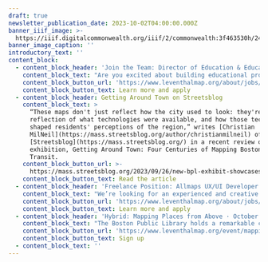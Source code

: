 ```yaml
---
draft: true
newsletter_publication_date: 2023-10-02T04:00:00.000Z
banner_iiif_image: >-
  https://iiif.digitalcommonwealth.org/iiif/2/commonwealth:3f463530h/244,1465,10200,4824/2000,/0/default.jpg
banner_image_caption: ''
introductory_text: ''
content_block:
  - content_block_header: 'Join the Team: Director of Education & Educational Programs '
    content_block_text: "Are you excited about building educational programs and resources on topics related to maps, geography, and history? We’re looking to hire for the position of\_Director of Education & Educational Programs. The Director of Education & Educational Programs plays the key role in designing, implementing, and advancing the Center’s portfolio of educational activities, and in developing resources and partnerships that support these activities. The new Director will be responsible for coordinating educational work across multiple audience groups, including K-12 teachers and students, university-level partnerships, and adult educational programs. For full consideration, apply by Monday, October 23, 2023 at 12:00 pm ET.\n"
    content_block_button_url: 'https://www.leventhalmap.org/about/jobs/director-of-education/'
    content_block_button_text: Learn more and apply
  - content_block_header: Getting Around Town on Streetsblog
    content_block_text: >
      “These maps don't just reflect how the city used to look: they're also a
      reflection of what technologies were available, and how those technologies
      shaped residents' perceptions of the region,” writes [Christian
      MilNeil](https://mass.streetsblog.org/author/christianmilneil) of
      [Streetsblog](https://mass.streetsblog.org/) in a recent review of our new
      exhibition, Getting Around Town: Four Centuries of Mapping Boston in
      Transit.
    content_block_button_url: >-
      https://mass.streetsblog.org/2023/09/26/new-bpl-exhibit-showcases-a-history-of-boston-through-its-transit-maps
    content_block_button_text: Read the article
  - content_block_header: 'Freelance Position: Allmaps UX/UI Developer'
    content_block_text: "We’re looking for an experienced and creative UX/UI developer\_who can both design and implement user interfaces\_to help us refine existing features in the [Allmaps platform](https://allmaps.org/), incorporate design feedback from user testing, and ultimately design and implement new user interfaces within the Allmaps ecosystem. You’ll design and create user interfaces that are simple and fun to use, both on desktop computers and smartphones and you’ll work on a design system and reusable components that will be used throughout the Allmaps project. Accepting applications now through Wednesday, October 18 at 12:00 pm ET.\n"
    content_block_button_url: 'https://www.leventhalmap.org/about/jobs/allmaps-ux-ui-developer/'
    content_block_button_text: Learn more and apply
  - content_block_header: 'Hybrid: Mapping Places from Above · October 5, 6:00 pm ET'
    content_block_text: "The Boston Public Library holds a remarkable collection of approximately 500 bird’s-eye view maps from the late-nineteenth and early-twentieth centuries. How were these maps produced? How accurate are they? What sorts of historical information can we learn from them? Join the us with the\_[Jamaica Plain Historical Society](https://www.jphs.org/)\_at the\_[Jamaica Plain Branch Library](https://www.bpl.org/locations/jamaica-plain/)\_on Thursday, October 5 at 6:00 pm ET for a deep dive on bird’s-eye view maps of Boston, mapmaking techniques and more.\n"
    content_block_button_url: 'https://www.leventhalmap.org/event/mapping-places-from-above/'
    content_block_button_text: Sign up
  - content_block_text: ''
---
```




